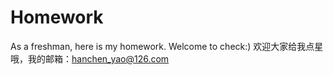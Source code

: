 # Homework
As a freshman, here is my homework. Welcome to check:)
欢迎大家给我点星哦，我的邮箱：hanchen_yao@126.com
